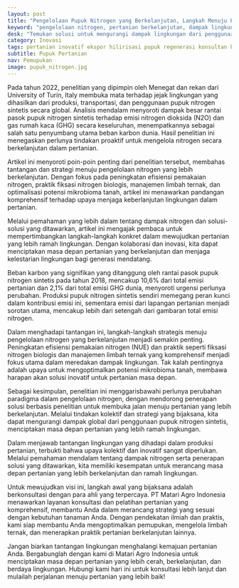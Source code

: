 ```yaml
---
layout: post
title: "Pengelolaan Pupuk Nitrogen yang Berkelanjutan, Langkah Menuju Pertanian yang Ramah Lingkungan"
keyword: "pengelolaan nitrogen, pertanian berkelanjutan, dampak lingkungan, pupuk nitrogen sintetis, efisiensi pemakaian nitrogen, matari agro Indonesia"
desk: "Temukan solusi untuk mengurangi dampak lingkungan dari penggunaan pupuk nitrogen sintetis dalam artikel ini. Dari penelitian terbaru hingga strategi praktis, pelajari langkah-langkah menuju pertanian yang lebih berkelanjutan."
category: Inovasi
tags: pertanian inovatif ekspor hilirisasi pupuk regenerasi konsultan ketahanan pangan
subtitle: Pupuk Pertanian
nav: Pemupukan
image: pupuk_nitrogen.jpg
---
```


Pada tahun 2022, penelitian yang dipimpin oleh Menegat dan rekan dari University of Turin, Italy membuka mata terhadap jejak lingkungan yang dihasilkan dari produksi, transportasi, dan penggunaan pupuk nitrogen sintetis secara global. Analisis mendalam menyoroti dampak besar rantai pasok pupuk nitrogen sintetis terhadap emisi nitrogen dioksida (N2O) dan gas rumah kaca (GHG) secara keseluruhan, menempatkannya sebagai salah satu penyumbang utama beban karbon dunia. Hasil penelitian ini menegaskan perlunya tindakan proaktif untuk mengelola nitrogen secara berkelanjutan dalam pertanian.

Artikel ini menyoroti poin-poin penting dari penelitian tersebut, membahas tantangan dan strategi menuju pengelolaan nitrogen yang lebih berkelanjutan. Dengan fokus pada peningkatan efisiensi pemakaian nitrogen, praktik fiksasi nitrogen biologis, manajemen limbah ternak, dan optimalisasi potensi mikrobioma tanah, artikel ini menawarkan pandangan komprehensif terhadap upaya menjaga keberlanjutan lingkungan dalam pertanian.

Melalui pemahaman yang lebih dalam tentang dampak nitrogen dan solusi-solusi yang ditawarkan, artikel ini mengajak pembaca untuk mempertimbangkan langkah-langkah konkret dalam mewujudkan pertanian yang lebih ramah lingkungan. Dengan kolaborasi dan inovasi, kita dapat menciptakan masa depan pertanian yang berkelanjutan dan menjaga kelestarian lingkungan bagi generasi mendatang.

Beban karbon yang signifikan yang ditanggung oleh rantai pasok pupuk nitrogen sintetis pada tahun 2018, mencakup 10,6% dari total emisi pertanian dan 2,1% dari total emisi GHG dunia, menyoroti urgensi perlunya perubahan. Produksi pupuk nitrogen sintetis sendiri memegang peran kunci dalam kontribusi emisi ini, sementara emisi dari lapangan pertanian menjadi sorotan utama, mencakup lebih dari setengah dari gambaran total emisi nitrogen.

Dalam menghadapi tantangan ini, langkah-langkah strategis menuju pengelolaan nitrogen yang berkelanjutan menjadi semakin penting. Peningkatan efisiensi pemakaian nitrogen (NUE) dan praktik seperti fiksasi nitrogen biologis dan manajemen limbah ternak yang komprehensif menjadi fokus utama dalam meredakan dampak lingkungan. Tak kalah pentingnya adalah upaya untuk mengoptimalkan potensi mikrobioma tanah, membawa harapan akan solusi inovatif untuk pertanian masa depan.

Sebagai kesimpulan, penelitian ini menggarisbawahi perlunya perubahan paradigma dalam pengelolaan nitrogen, dengan mendorong penerapan solusi berbasis penelitian untuk membuka jalan menuju pertanian yang lebih berkelanjutan. Melalui tindakan kolektif dan strategi yang bijaksana, kita dapat mengurangi dampak global dari penggunaan pupuk nitrogen sintetis, menciptakan masa depan pertanian yang lebih ramah lingkungan.

Dalam menjawab tantangan lingkungan yang dihadapi dalam produksi pertanian, terbukti bahwa upaya kolektif dan inovatif sangat diperlukan. Melalui pemahaman mendalam tentang dampak nitrogen serta penerapan solusi yang ditawarkan, kita memiliki kesempatan untuk merancang masa depan pertanian yang lebih berkelanjutan dan ramah lingkungan.

Untuk mewujudkan visi ini, langkah awal yang bijaksana adalah berkonsultasi dengan para ahli yang terpercaya. PT Matari Agro Indonesia menawarkan layanan konsultasi dan pelatihan pertanian yang komprehensif, membantu Anda dalam merancang strategi yang sesuai dengan kebutuhan tanaman Anda. Dengan pendekatan ilmiah dan praktis, kami siap membantu Anda mengoptimalkan pemupukan, mengelola limbah ternak, dan menerapkan praktik pertanian berkelanjutan lainnya.

Jangan biarkan tantangan lingkungan menghalangi kemajuan pertanian Anda. Bergabunglah dengan kami di Matari Agro Indonesia untuk menciptakan masa depan pertanian yang lebih cerah, berkelanjutan, dan berdaya lingkungan. Hubungi kami hari ini untuk konsultasi lebih lanjut dan mulailah perjalanan menuju pertanian yang lebih baik!
